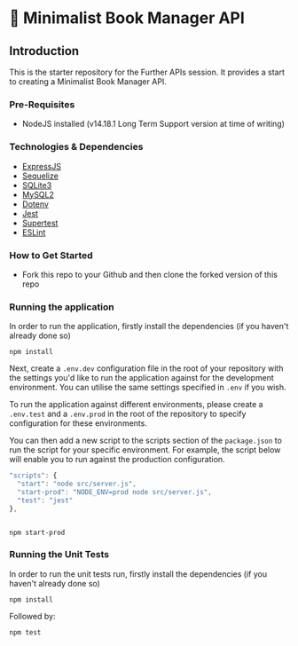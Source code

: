 # 📖 Minimalist Book Manager API

## Introduction
This is the starter repository for the Further APIs session. It provides a start to creating a Minimalist Book Manager API.

### Pre-Requisites
- NodeJS installed (v14.18.1 Long Term Support version at time of writing)

### Technologies & Dependencies

- [ExpressJS](https://expressjs.com/)
- [Sequelize](https://sequelize.org/)
- [SQLite3](https://www.npmjs.com/package/sqlite3)
- [MySQL2](https://www.npmjs.com/package/mysql2)
- [Dotenv](https://www.npmjs.com/package/dotenv)
- [Jest](https://jestjs.io/)
- [Supertest](https://www.npmjs.com/package/supertest)
- [ESLint](https://eslint.org/)

### How to Get Started

- Fork this repo to your Github and then clone the forked version of this repo

### Running the application

In order to run the application, firstly install the dependencies (if you haven't already done so)

```
npm install
```

Next, create a `.env.dev` configuration file in the root of your repository with the settings you'd like to run the application against for the development environment.
You can utilise the same settings specified in `.env` if you wish.

To run the application against different environments, please create a `.env.test` and a `.env.prod` in the root of the repository to specify configuration for these environments.


You can then add a new script to the scripts section of the `package.json` to run the script for your specific environment. For example, the script below will enable you to run against the production configuration.

```JavaScript
"scripts": {
  "start": "node src/server.js",
  "start-prod": "NODE_ENV=prod node src/server.js",
  "test": "jest"
},
```

```

npm start-prod

```

### Running the Unit Tests

In order to run the unit tests run, firstly install the dependencies (if you haven't already done so)

```
npm install
```

Followed by:

```
npm test
```